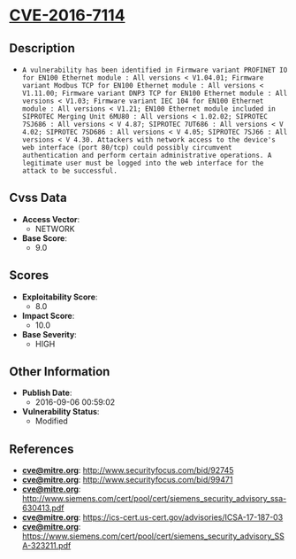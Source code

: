 
# [CVE-2016-7114](http://www.securityfocus.com/bid/92745)

## Description

- `A vulnerability has been identified in Firmware variant PROFINET IO for EN100 Ethernet module : All versions < V1.04.01; Firmware variant Modbus TCP for EN100 Ethernet module : All versions < V1.11.00; Firmware variant DNP3 TCP for EN100 Ethernet module : All versions < V1.03; Firmware variant IEC 104 for EN100 Ethernet module : All versions < V1.21; EN100 Ethernet module included in SIPROTEC Merging Unit 6MU80 : All versions < 1.02.02; SIPROTEC 7SJ686 : All versions < V 4.87; SIPROTEC 7UT686 : All versions < V 4.02; SIPROTEC 7SD686 : All versions < V 4.05; SIPROTEC 7SJ66 : All versions < V 4.30. Attackers with network access to the device's web interface (port 80/tcp) could possibly circumvent authentication and perform certain administrative operations. A legitimate user must be logged into the web interface for the attack to be successful.`

## Cvss Data

- **Access Vector**:
  - NETWORK
- **Base Score**:
  - 9.0

## Scores

- **Exploitability Score**:
  - 8.0
- **Impact Score**:
  - 10.0
- **Base Severity**:
  - HIGH

## Other Information

- **Publish Date**:
  - 2016-09-06 00:59:02
- **Vulnerability Status**:
  - Modified

## References

- **cve@mitre.org**: http://www.securityfocus.com/bid/92745
- **cve@mitre.org**: http://www.securityfocus.com/bid/99471
- **cve@mitre.org**: http://www.siemens.com/cert/pool/cert/siemens_security_advisory_ssa-630413.pdf
- **cve@mitre.org**: https://ics-cert.us-cert.gov/advisories/ICSA-17-187-03
- **cve@mitre.org**: https://www.siemens.com/cert/pool/cert/siemens_security_advisory_SSA-323211.pdf
